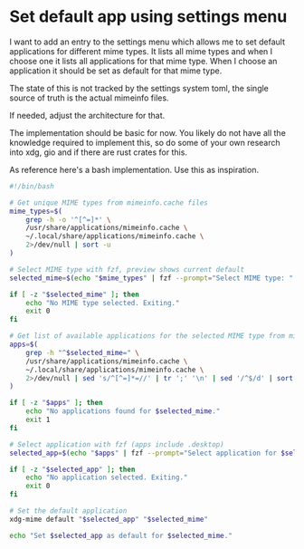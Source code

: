 # Set default app using settings menu

I want to add an entry to the settings menu which allows me to set default
applications for different mime types. It lists all mime types and when I choose
one it lists all applications for that mime type. When I choose an application
it should be set as default for that mime type.

The state of this is not tracked by the settings system toml, the single source of
truth is the actual mimeinfo files. 

If needed, adjust the architecture for that. 

The implementation should be basic for now. 
You likely do not have all the knowledge required to implement this, so do some
of your own research into xdg, gio and if there are rust crates for this. 

As reference here's a bash implementation. Use this as inspiration. 

```sh
#!/bin/bash

# Get unique MIME types from mimeinfo.cache files
mime_types=$(
    grep -h -o '^[^=]*' \
    /usr/share/applications/mimeinfo.cache \
    ~/.local/share/applications/mimeinfo.cache \
    2>/dev/null | sort -u
)

# Select MIME type with fzf, preview shows current default
selected_mime=$(echo "$mime_types" | fzf --prompt="Select MIME type: " --preview="echo Current default: \$(xdg-mime query default {})")

if [ -z "$selected_mime" ]; then
    echo "No MIME type selected. Exiting."
    exit 0
fi

# Get list of available applications for the selected MIME type from mimeinfo.cache
apps=$(
    grep -h "^$selected_mime=" \
    /usr/share/applications/mimeinfo.cache \
    ~/.local/share/applications/mimeinfo.cache \
    2>/dev/null | sed 's/^[^=]*=//' | tr ';' '\n' | sed '/^$/d' | sort -u
)

if [ -z "$apps" ]; then
    echo "No applications found for $selected_mime."
    exit 1
fi

# Select application with fzf (apps include .desktop)
selected_app=$(echo "$apps" | fzf --prompt="Select application for $selected_mime: ")

if [ -z "$selected_app" ]; then
    echo "No application selected. Exiting."
    exit 0
fi

# Set the default application
xdg-mime default "$selected_app" "$selected_mime"

echo "Set $selected_app as default for $selected_mime."
```
